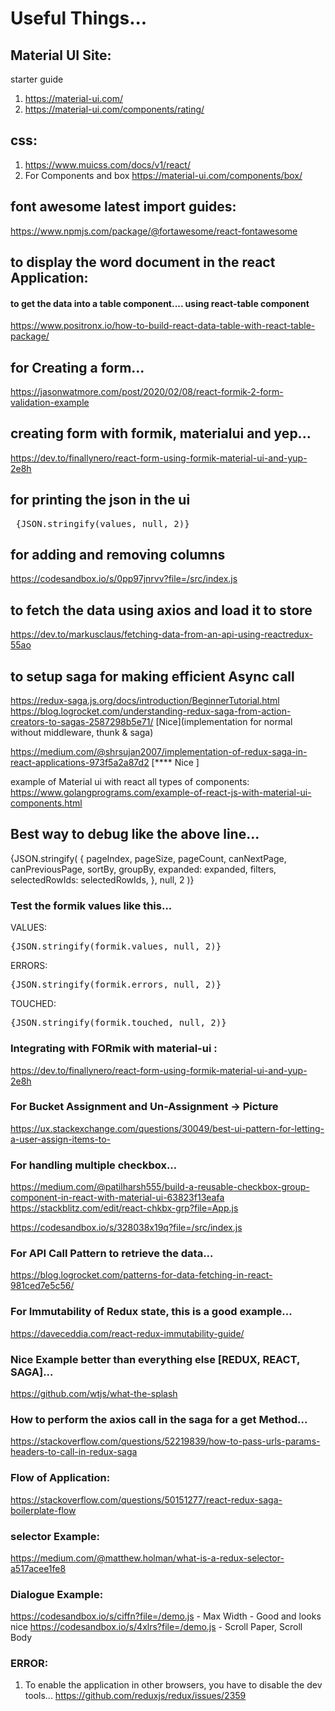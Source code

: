 # Useful Things...

## Material UI Site:
starter guide
1) https://material-ui.com/ 
2) https://material-ui.com/components/rating/

## css:
1) https://www.muicss.com/docs/v1/react/
2) For Components and box
   https://material-ui.com/components/box/

## font awesome latest import guides:
https://www.npmjs.com/package/@fortawesome/react-fontawesome

## to display the word document in the react Application:

#### to get the data into a table component.... using react-table component
https://www.positronx.io/how-to-build-react-data-table-with-react-table-package/

## for Creating a form...
https://jasonwatmore.com/post/2020/02/08/react-formik-2-form-validation-example

## creating form with formik, materialui and yep...
https://dev.to/finallynero/react-form-using-formik-material-ui-and-yup-2e8h

## for printing the json in the ui 
<pre> {JSON.stringify(values, null, 2)}</pre>


## for adding and removing columns 
https://codesandbox.io/s/0pp97jnrvv?file=/src/index.js

## to fetch the data using axios and load it to store
https://dev.to/markusclaus/fetching-data-from-an-api-using-reactredux-55ao

## to setup saga for making efficient Async call
https://redux-saga.js.org/docs/introduction/BeginnerTutorial.html
https://blog.logrocket.com/understanding-redux-saga-from-action-creators-to-sagas-2587298b5e71/   [Nice](implementation for normal without middleware, thunk & saga)

https://medium.com/@shrsujan2007/implementation-of-redux-saga-in-react-applications-973f5a2a87d2  [**** Nice ]

example of Material ui with react all types of components:
https://www.golangprograms.com/example-of-react-js-with-material-ui-components.html


## Best way to debug like the above line...
  {JSON.stringify(
                        {
                            pageIndex,
                            pageSize,
                            pageCount,
                            canNextPage,
                            canPreviousPage,
                            sortBy,
                            groupBy,
                            expanded: expanded,
                            filters,
                            selectedRowIds: selectedRowIds,
                        },
                        null,
                        2
                    )}

### Test the formik values like this...
 VALUES:
          <pre>{JSON.stringify(formik.values, null, 2)}</pre>
          ERRORS:
          <pre>{JSON.stringify(formik.errors, null, 2)}</pre>
          TOUCHED:
          <pre>{JSON.stringify(formik.touched, null, 2)}</pre>

### Integrating with FORmik with material-ui : 
https://dev.to/finallynero/react-form-using-formik-material-ui-and-yup-2e8h

### For Bucket Assignment and Un-Assignment ->  Picture
https://ux.stackexchange.com/questions/30049/best-ui-pattern-for-letting-a-user-assign-items-to-

### For handling multiple checkbox...
https://medium.com/@patilharsh555/build-a-reusable-checkbox-group-component-in-react-with-material-ui-63823f13eafa
https://stackblitz.com/edit/react-chkbx-grp?file=App.js

https://codesandbox.io/s/328038x19q?file=/src/index.js

### For API Call Pattern to retrieve the data...
https://blog.logrocket.com/patterns-for-data-fetching-in-react-981ced7e5c56/

### For Immutability of Redux state, this is a good example...
https://daveceddia.com/react-redux-immutability-guide/

### Nice Example better than everything else [REDUX, REACT, SAGA]...
https://github.com/wtjs/what-the-splash

### How to perform the axios call in the saga for a get Method...
https://stackoverflow.com/questions/52219839/how-to-pass-urls-params-headers-to-call-in-redux-saga

### Flow of Application:
https://stackoverflow.com/questions/50151277/react-redux-saga-boilerplate-flow

### selector Example:
https://medium.com/@matthew.holman/what-is-a-redux-selector-a517acee1fe8

### Dialogue Example:
https://codesandbox.io/s/ciffn?file=/demo.js    - Max Width - Good and looks nice
https://codesandbox.io/s/4xlrs?file=/demo.js    - Scroll Paper, Scroll Body

### ERROR:

1) To enable the application in other browsers, you have to disable the dev tools...
https://github.com/reduxjs/redux/issues/2359 

